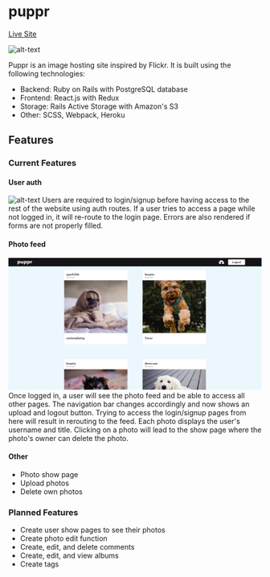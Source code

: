 # puppr
[Live Site](http://puppr-project.herokuapp.com/#/)

![alt-text](readme_images/Puppr1.png)

Puppr is an image hosting site inspired by Flickr. It is built using the following technologies:

* Backend: Ruby on Rails with PostgreSQL database
* Frontend: React.js with Redux
* Storage: Rails Active Storage with Amazon's S3
* Other: SCSS, Webpack, Heroku

## Features

### Current Features

#### User auth
![alt-text](readme_images/Puppr2.png)
Users are required to login/signup before having access to the rest of the website using auth routes. If a user tries to access a page while not logged in, it will re-route to the login page. Errors are also rendered if forms are not properly filled.

#### Photo feed
![alt-text](readme_images/Puppr3.png)
Once logged in, a user will see the photo feed and be able to access all other pages. The navigation bar changes accordingly and now shows an upload and logout button. Trying to access the login/signup pages from here will result in rerouting to the feed. Each photo displays the user's username and title. Clicking on a photo will lead to the show page where the photo's owner can delete the photo.

#### Other
* Photo show page
* Upload photos
* Delete own photos

### Planned Features

* Create user show pages to see their photos
* Create photo edit function
* Create, edit, and delete comments
* Create, edit, and view albums
* Create tags
